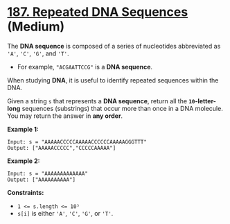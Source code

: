 # [187. Repeated DNA Sequences][link] (Medium)

[link]: https://leetcode.com/problems/repeated-dna-sequences/

The **DNA sequence** is composed of a series of nucleotides abbreviated as `'A'`, `'C'`, `'G'`, and
`'T'`.

- For example, `"ACGAATTCCG"` is a **DNA sequence**.

When studying **DNA**, it is useful to identify repeated sequences within the DNA.

Given a string `s` that represents a **DNA sequence**, return all the **`10`-letter-long** sequences
(substrings) that occur more than once in a DNA molecule. You may return the answer in **any
order**.

**Example 1:**

```
Input: s = "AAAAACCCCCAAAAACCCCCCAAAAAGGGTTT"
Output: ["AAAAACCCCC","CCCCCAAAAA"]
```

**Example 2:**

```
Input: s = "AAAAAAAAAAAAA"
Output: ["AAAAAAAAAA"]
```

**Constraints:**

- `1 <= s.length <= 10⁵`
- `s[i]` is either `'A'`, `'C'`, `'G'`, or `'T'`.
